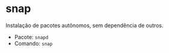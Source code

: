 # snap

Instalação de pacotes autônomos, sem dependência de outros.

- Pacote: `snapd`
- Comando: `snap`